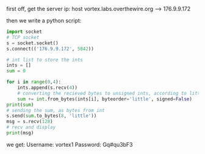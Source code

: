 first off, get the server ip: host vortex.labs.overthewire.org
--> 176.9.9.172

then we write a python script:
```python
import socket
# TCP socket
s = socket.socket()
s.connect(('176.9.9.172', 5842))

# int list to store the ints
ints = []
sum = 0

for i in range(0,4):
	ints.append(s.recv(4))
	# converting the recieved bytes to unsigned ints, according to little ind.
	sum += int.from_bytes(ints[i], byteorder='little', signed=False)
print(sum)
# sending the sum, as bytes from int
s.send(sum.to_bytes(8, 'little'))
msg = s.recv(128)
# recv and display
print(msg)

```

we get: 
Username: vortex1 Password: Gq#qu3bF3
